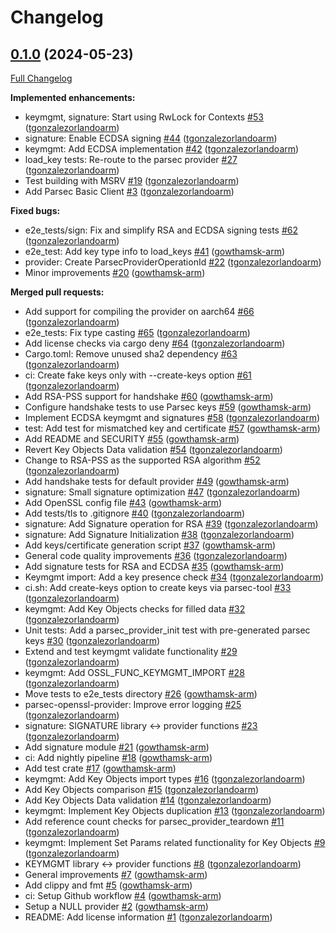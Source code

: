 # Changelog

## [0.1.0](https://github.com/parallaxsecond/parsec-openssl-provider/tree/0.1.0) (2024-05-23)

[Full Changelog](https://github.com/parallaxsecond/parsec-openssl-provider/compare/da1917d7229e989d9dafe7859e884d2b7d6d1393...0.1.0)

**Implemented enhancements:**

- keymgmt, signature: Start using RwLock for Contexts [\#53](https://github.com/parallaxsecond/parsec-openssl-provider/pull/53) ([tgonzalezorlandoarm](https://github.com/tgonzalezorlandoarm))
- signature: Enable ECDSA signing [\#44](https://github.com/parallaxsecond/parsec-openssl-provider/pull/44) ([tgonzalezorlandoarm](https://github.com/tgonzalezorlandoarm))
- keymgmt: Add ECDSA implementation [\#42](https://github.com/parallaxsecond/parsec-openssl-provider/pull/42) ([tgonzalezorlandoarm](https://github.com/tgonzalezorlandoarm))
- load\_key tests: Re-route to the parsec provider [\#27](https://github.com/parallaxsecond/parsec-openssl-provider/pull/27) ([tgonzalezorlandoarm](https://github.com/tgonzalezorlandoarm))
- Test building with MSRV [\#19](https://github.com/parallaxsecond/parsec-openssl-provider/pull/19) ([tgonzalezorlandoarm](https://github.com/tgonzalezorlandoarm))
- Add Parsec Basic Client [\#3](https://github.com/parallaxsecond/parsec-openssl-provider/pull/3) ([tgonzalezorlandoarm](https://github.com/tgonzalezorlandoarm))

**Fixed bugs:**

- e2e\_tests/sign: Fix and simplify RSA and ECDSA signing tests [\#62](https://github.com/parallaxsecond/parsec-openssl-provider/pull/62) ([tgonzalezorlandoarm](https://github.com/tgonzalezorlandoarm))
- e2e\_test: Add key type info to load\_keys [\#41](https://github.com/parallaxsecond/parsec-openssl-provider/pull/41) ([gowthamsk-arm](https://github.com/gowthamsk-arm))
- provider: Create ParsecProviderOperationId [\#22](https://github.com/parallaxsecond/parsec-openssl-provider/pull/22) ([tgonzalezorlandoarm](https://github.com/tgonzalezorlandoarm))
- Minor improvements [\#20](https://github.com/parallaxsecond/parsec-openssl-provider/pull/20) ([gowthamsk-arm](https://github.com/gowthamsk-arm))

**Merged pull requests:**

- Add support for compiling the provider on aarch64 [\#66](https://github.com/parallaxsecond/parsec-openssl-provider/pull/66) ([tgonzalezorlandoarm](https://github.com/tgonzalezorlandoarm))
- e2e\_tests: Fix type casting [\#65](https://github.com/parallaxsecond/parsec-openssl-provider/pull/65) ([tgonzalezorlandoarm](https://github.com/tgonzalezorlandoarm))
- Add license checks via cargo deny [\#64](https://github.com/parallaxsecond/parsec-openssl-provider/pull/64) ([tgonzalezorlandoarm](https://github.com/tgonzalezorlandoarm))
- Cargo.toml: Remove unused sha2 dependency [\#63](https://github.com/parallaxsecond/parsec-openssl-provider/pull/63) ([tgonzalezorlandoarm](https://github.com/tgonzalezorlandoarm))
- ci: Create fake keys only with --create-keys option [\#61](https://github.com/parallaxsecond/parsec-openssl-provider/pull/61) ([tgonzalezorlandoarm](https://github.com/tgonzalezorlandoarm))
- Add RSA-PSS support for handshake [\#60](https://github.com/parallaxsecond/parsec-openssl-provider/pull/60) ([gowthamsk-arm](https://github.com/gowthamsk-arm))
- Configure handshake tests to use Parsec keys [\#59](https://github.com/parallaxsecond/parsec-openssl-provider/pull/59) ([gowthamsk-arm](https://github.com/gowthamsk-arm))
- Implement ECDSA keymgmt and signatures [\#58](https://github.com/parallaxsecond/parsec-openssl-provider/pull/58) ([tgonzalezorlandoarm](https://github.com/tgonzalezorlandoarm))
- test: Add test for mismatched key and certificate [\#57](https://github.com/parallaxsecond/parsec-openssl-provider/pull/57) ([gowthamsk-arm](https://github.com/gowthamsk-arm))
- Add README and SECURITY [\#55](https://github.com/parallaxsecond/parsec-openssl-provider/pull/55) ([gowthamsk-arm](https://github.com/gowthamsk-arm))
- Revert Key Objects Data validation [\#54](https://github.com/parallaxsecond/parsec-openssl-provider/pull/54) ([tgonzalezorlandoarm](https://github.com/tgonzalezorlandoarm))
- Change to RSA-PSS as the supported RSA algorithm [\#52](https://github.com/parallaxsecond/parsec-openssl-provider/pull/52) ([tgonzalezorlandoarm](https://github.com/tgonzalezorlandoarm))
- Add handshake tests for default provider [\#49](https://github.com/parallaxsecond/parsec-openssl-provider/pull/49) ([gowthamsk-arm](https://github.com/gowthamsk-arm))
- signature: Small signature optimization [\#47](https://github.com/parallaxsecond/parsec-openssl-provider/pull/47) ([tgonzalezorlandoarm](https://github.com/tgonzalezorlandoarm))
- Add OpenSSL config file [\#43](https://github.com/parallaxsecond/parsec-openssl-provider/pull/43) ([gowthamsk-arm](https://github.com/gowthamsk-arm))
- Add tests/tls to .gitignore [\#40](https://github.com/parallaxsecond/parsec-openssl-provider/pull/40) ([tgonzalezorlandoarm](https://github.com/tgonzalezorlandoarm))
- signature: Add Signature operation for RSA [\#39](https://github.com/parallaxsecond/parsec-openssl-provider/pull/39) ([tgonzalezorlandoarm](https://github.com/tgonzalezorlandoarm))
- signature: Add Signature Initialization [\#38](https://github.com/parallaxsecond/parsec-openssl-provider/pull/38) ([tgonzalezorlandoarm](https://github.com/tgonzalezorlandoarm))
- Add keys/certificate generation script [\#37](https://github.com/parallaxsecond/parsec-openssl-provider/pull/37) ([gowthamsk-arm](https://github.com/gowthamsk-arm))
- General code quality improvements [\#36](https://github.com/parallaxsecond/parsec-openssl-provider/pull/36) ([tgonzalezorlandoarm](https://github.com/tgonzalezorlandoarm))
- Add signature tests for RSA and ECDSA [\#35](https://github.com/parallaxsecond/parsec-openssl-provider/pull/35) ([gowthamsk-arm](https://github.com/gowthamsk-arm))
- Keymgmt import: Add a key presence check [\#34](https://github.com/parallaxsecond/parsec-openssl-provider/pull/34) ([tgonzalezorlandoarm](https://github.com/tgonzalezorlandoarm))
- ci.sh: Add create-keys option to create keys via parsec-tool [\#33](https://github.com/parallaxsecond/parsec-openssl-provider/pull/33) ([tgonzalezorlandoarm](https://github.com/tgonzalezorlandoarm))
- keymgmt: Add Key Objects checks for filled data [\#32](https://github.com/parallaxsecond/parsec-openssl-provider/pull/32) ([tgonzalezorlandoarm](https://github.com/tgonzalezorlandoarm))
- Unit tests: Add a parsec\_provider\_init test with pre-generated parsec keys [\#30](https://github.com/parallaxsecond/parsec-openssl-provider/pull/30) ([tgonzalezorlandoarm](https://github.com/tgonzalezorlandoarm))
- Extend and test keymgmt validate functionality [\#29](https://github.com/parallaxsecond/parsec-openssl-provider/pull/29) ([tgonzalezorlandoarm](https://github.com/tgonzalezorlandoarm))
- keymgmt: Add OSSL\_FUNC\_KEYMGMT\_IMPORT [\#28](https://github.com/parallaxsecond/parsec-openssl-provider/pull/28) ([tgonzalezorlandoarm](https://github.com/tgonzalezorlandoarm))
- Move tests to e2e\_tests directory [\#26](https://github.com/parallaxsecond/parsec-openssl-provider/pull/26) ([gowthamsk-arm](https://github.com/gowthamsk-arm))
- parsec-openssl-provider: Improve error logging [\#25](https://github.com/parallaxsecond/parsec-openssl-provider/pull/25) ([tgonzalezorlandoarm](https://github.com/tgonzalezorlandoarm))
- signature: SIGNATURE library \<-\> provider functions [\#23](https://github.com/parallaxsecond/parsec-openssl-provider/pull/23) ([tgonzalezorlandoarm](https://github.com/tgonzalezorlandoarm))
- Add signature module [\#21](https://github.com/parallaxsecond/parsec-openssl-provider/pull/21) ([gowthamsk-arm](https://github.com/gowthamsk-arm))
- ci: Add nightly pipeline [\#18](https://github.com/parallaxsecond/parsec-openssl-provider/pull/18) ([gowthamsk-arm](https://github.com/gowthamsk-arm))
- Add test crate [\#17](https://github.com/parallaxsecond/parsec-openssl-provider/pull/17) ([gowthamsk-arm](https://github.com/gowthamsk-arm))
- keymgmt: Add Key Objects import types [\#16](https://github.com/parallaxsecond/parsec-openssl-provider/pull/16) ([tgonzalezorlandoarm](https://github.com/tgonzalezorlandoarm))
- Add Key Objects comparison [\#15](https://github.com/parallaxsecond/parsec-openssl-provider/pull/15) ([tgonzalezorlandoarm](https://github.com/tgonzalezorlandoarm))
- Add Key Objects Data validation [\#14](https://github.com/parallaxsecond/parsec-openssl-provider/pull/14) ([tgonzalezorlandoarm](https://github.com/tgonzalezorlandoarm))
- keymgmt: Implement Key Objects duplication [\#13](https://github.com/parallaxsecond/parsec-openssl-provider/pull/13) ([tgonzalezorlandoarm](https://github.com/tgonzalezorlandoarm))
- Add reference count checks for parsec\_provider\_teardown [\#11](https://github.com/parallaxsecond/parsec-openssl-provider/pull/11) ([tgonzalezorlandoarm](https://github.com/tgonzalezorlandoarm))
- keymgmt: Implement Set Params related functionality for Key Objects [\#9](https://github.com/parallaxsecond/parsec-openssl-provider/pull/9) ([tgonzalezorlandoarm](https://github.com/tgonzalezorlandoarm))
- KEYMGMT library \<-\> provider functions  [\#8](https://github.com/parallaxsecond/parsec-openssl-provider/pull/8) ([tgonzalezorlandoarm](https://github.com/tgonzalezorlandoarm))
- General improvements [\#7](https://github.com/parallaxsecond/parsec-openssl-provider/pull/7) ([gowthamsk-arm](https://github.com/gowthamsk-arm))
- Add clippy and fmt [\#5](https://github.com/parallaxsecond/parsec-openssl-provider/pull/5) ([gowthamsk-arm](https://github.com/gowthamsk-arm))
- ci: Setup Github workflow [\#4](https://github.com/parallaxsecond/parsec-openssl-provider/pull/4) ([gowthamsk-arm](https://github.com/gowthamsk-arm))
- Setup a NULL provider [\#2](https://github.com/parallaxsecond/parsec-openssl-provider/pull/2) ([gowthamsk-arm](https://github.com/gowthamsk-arm))
- README: Add license information [\#1](https://github.com/parallaxsecond/parsec-openssl-provider/pull/1) ([tgonzalezorlandoarm](https://github.com/tgonzalezorlandoarm))
